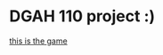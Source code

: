 # DGAH 110 project :)

[this is the game](https://github.com/winningtoday/descent/blob/main/Descent.html)